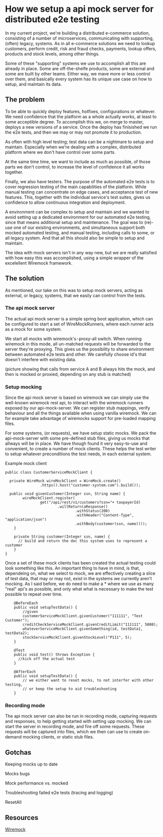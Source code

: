 # How we setup a api mock server for distributed e2e testing

In my current project, we're building a distributed e-commerce solution, consisting of a number of microservices, communicating with supporting, (often) legacy, systems. As in all e-commerce solutions we need to lookup customers, perform credit, risk and fraud checks, payments, lookup offers, products and stock levels, among other things.

Some of these "supporting" systems we use to accomplish all this are already in place. Some are off-the-shelfe products, some are external and some are built by other teams. Either way, we mave more or less control over them, and basically every system has its unique use case on how to setup, and maintain its data.

## The problem

To be able to quickly deploy features, hotfixes, configurations or whatever. We need confidence that the platform as a whole actually works, at least to some acceptible degree. To accomplish this we, on merge to master, deploys a new versions of a service. Once the deploy has finisished we run the e2e tests, and then we may or may not promote it to production.

As often with high level testing; test data can be a nightmare to setup and maintain. Especially when we're dealing with a complex, distributed platform where we don't have control over some parts.

At the same time time, we want to include as much as possible, of those parts we don't control, to increase the level of confidence it all works together.

Finally, we also have testers. The purpose of the automated e2e tests is to cover regression testing of the main capabilities of the platform. While manual testing can concentrate on edge cases, and acceptance test of new features. This, together with the individual service's test suites, gives us confidence to allow continuous integration and deployment.

A environment can be complex to setup and maintain and we wanted to avoid setting up a dedicated environment for our automated e2e testing, since that means additional setup and maintenance. The goal was to (re)-use one of our existing environments, and simultaneous support both mocked automated testing, and manual testing, including calls to some, or all legacy system. And that all this should also be simple to setup and maintain.

The idea with mock servers isn't in any way new, but we are really satisfied with how easy this was accomplished, using a simple wrapper of the excelellent  Wiremock framework.

## The solution

As mentioned, our take on this was to setup mock servers, acting as external, or legacy, systems, that we easily can control from the tests.

### The api mock server

The actual api mock server is a simple spring boot application, which can be configured to start a set of WireMockRunners, where each runner acts as a mock for some system.

We start all mocks with wiremock's - proxy-all switch. When running wiremock in this mode, all un-matched requests will be forwarded to the server they're proxying. This gives us the possibility to share environment between automated e2e tests and other. We carefully choose id's that doesn't interfere with existing data.

(picture showing that calls from service A and B always hits the mock, and then is mocked or proxied, depending on any stub is matched)

### Setup mocking

Since the api mock server is based on wiremock we can simply use the well-known wiremock rest api, to interact with the wiremock runners exposed by our api-mock-server. We can register stub mappings, verify behaviour and all the things available when using vanilla wiremock.  We can for example take advantage of wiremocks support for pre-loaded mapping files.

For some systems, (or requests), we have setup static mocks. We pack the api-mock-server with some pre-defined stub files, giving us mocks that allways will be in place. We have though found it very easy-to-use and convenient, to create a number of mock clients. These helps the test writer to setup whatever preconditions the test needs, in each external system.

Example mock client
```
public class CustomerServiceMockClient {

  private WireMock wireMockClient = WireMock.create()
                .https().host("customer-system.com").build());

  public void givenCustomer(Integer ssn, String name) {
        wireMockClient.register(
                get("/api/rest/v1/customers?ssn="+ taxpayerId)
                        .willReturn(aResponse()
                                .withStatus(200)
                                .withHeader("Content-Type", "application/json")
                                .withBody(customer(ssn, name))));
    }

    private String customer(Integer ssn, name) {
      // build and return the doc this system uses to represent a customer 
    }
}
```

Once a set of these mock clients has been created the actual testing could look something like this. An important thing to have in mind, is that, dependeing on, what we select to mock, we are effectively creating a slice of test data, that may or may not, exist in the systems we currently aren't mocking. As I said before, we do need to make a * where we use as many "real" api's as possible, and only what what is necessary to make the test possible to repeat over time.


```
    @BeforeEach
    public void setupTestData() {
        //given
        customerServiceMockClient.givenCustomer("111111", "Test Customer");
        creditCheckServiceMockClient.givenCreditLimit("111111", 5000);
        whateverServiceMockClient.givenSomething(id, testData1, testData2);        
        stockServiceMockClient.givenStockLevel("P111", 5);
    }

    @Test
    public void test() throws Exception {
      //kick off the actual test
    }
    
    @AfterEach
    public void setupTestData() {
        // we either want to reset mocks, to not interfer with other testing,
        // or keep the setup to aid troubleshooting
    }
```

### Recording mode

The api mock server can also be run in recording mode, capturing requests and responses, to help getting started with setting upp mocking. We can start the server in recording mode, and fire off some requests. These requests will be captured into files, which we then can use to create on-demand mocking clients, or static stub files.

## Gotchas

Keeping mocks up to date

Mocks bugs

Mock performance vs. mocked

Troubleshooting failed e2e tests
(tracing and logging)

ResetAll

## Resources

[Wiremock](http://wiremock.org/)

